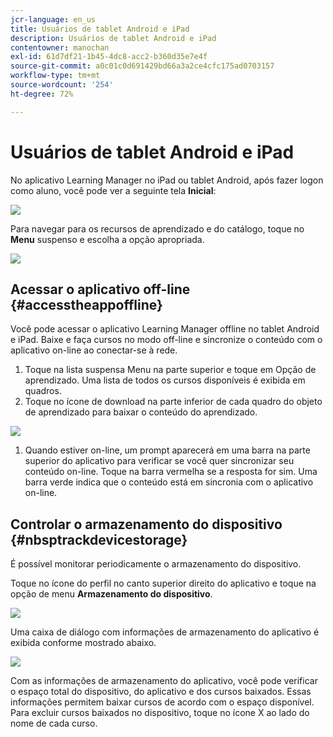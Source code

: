 ```yaml
---
jcr-language: en_us
title: Usuários de tablet Android e iPad
description: Usuários de tablet Android e iPad
contentowner: manochan
exl-id: 61d7df21-1b45-4dc8-acc2-b360d35e7e4f
source-git-commit: a0c01c0d691429bd66a3a2ce4cfc175ad0703157
workflow-type: tm+mt
source-wordcount: '254'
ht-degree: 72%

---
```


# Usuários de tablet Android e iPad

No aplicativo Learning Manager no iPad ou tablet Android, após fazer logon como aluno, você pode ver a seguinte tela **Inicial**:

![](assets/screenshot-2015-08-07-12-24-40-e1439211134842.png)

Para navegar para os recursos de aprendizado e do catálogo, toque no **Menu** suspenso e escolha a opção apropriada.

![](assets/menu-ipad.png)

## Acessar o aplicativo off-line {#accesstheappoffline}

Você pode acessar o aplicativo Learning Manager offline no tablet Android e iPad. Baixe e faça cursos no modo off-line e sincronize o conteúdo com o aplicativo on-line ao conectar-se à rede.

1. Toque na lista suspensa Menu na parte superior e toque em Opção de aprendizado. Uma lista de todos os cursos disponíveis é exibida em quadros.
1. Toque no ícone de download na parte inferior de cada quadro do objeto de aprendizado para baixar o conteúdo do aprendizado.

![](assets/download-ipad.png)

1. Quando estiver on-line, um prompt aparecerá em uma barra na parte superior do aplicativo para verificar se você quer sincronizar seu conteúdo on-line. Toque na barra vermelha se a resposta for sim. Uma barra verde indica que o conteúdo está em sincronia com o aplicativo on-line.

## Controlar o armazenamento do dispositivo {#nbsptrackdevicestorage}

É possível monitorar periodicamente o armazenamento do dispositivo.

Toque no ícone do perfil no canto superior direito do aplicativo e toque na opção de menu **Armazenamento do dispositivo**.

![](assets/app-device-storage.png)

Uma caixa de diálogo com informações de armazenamento do aplicativo é exibida conforme mostrado abaixo.

![](assets/app-storage.png)

Com as informações de armazenamento do aplicativo, você pode verificar o espaço total do dispositivo, do aplicativo e dos cursos baixados. Essas informações permitem baixar cursos de acordo com o espaço disponível. Para excluir cursos baixados no dispositivo, toque no ícone X ao lado do nome de cada curso.
